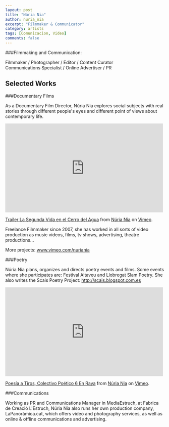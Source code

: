 ```yaml
---
layout: post
title: "Núria Nia"
author: nuria_nia
excerpt: "Filmmaker & Communicator"
category: artists
tags: [Comunicacion, Video]
comments: false
---
```


###Filmmaking and Communication: 

Filmmaker / Photographer / Editor / Content Curator  
Communications Specialist / Online Advertiser / PR

## Selected Works 

###Documentary Films 

As a Documentary Film Director, Núria Nia explores social subjects with real stories through different people's eyes and different point of views about contemporary life. 

<iframe src="https://player.vimeo.com/video/33671051" width="500" height="281" frameborder="0" webkitallowfullscreen mozallowfullscreen allowfullscreen></iframe> <p><a href="https://vimeo.com/33671051">Trailer La Segunda Vida en el Cerro del Agua</a> from <a href="https://vimeo.com/nuriania">N&uacute;ria Nia</a> on <a href="https://vimeo.com">Vimeo</a>.</p>


Freelance Filmmaker since 2007, she has worked in all sorts of video production as music videos, films, tv shows, advertising, theatre productions... 

More projects: www.vimeo.com/nuriania

###Poetry 

Núria Nia plans, organizes and directs poetry events and films. Some events where she participates are: Festival Altaveu and Llobregat Slam Poetry. She also writes the Scais Poetry Project: http://scais.blogspot.com.es 

<iframe src="https://player.vimeo.com/video/88745668" width="500" height="281" frameborder="0" webkitallowfullscreen mozallowfullscreen allowfullscreen></iframe> <p><a href="https://vimeo.com/88745668">Poes&iacute;a a Tiros, Colectivo Po&eacute;tico 6 En Raya</a> from <a href="https://vimeo.com/nuriania">N&uacute;ria Nia</a> on <a href="https://vimeo.com">Vimeo</a>.</p>


###Communications

Working as PR and Communications Manager in MediaEstruch, at Fabrica de Creació L'Estruch, Núria Nia also runs her own production company, LaPanoràmica.cat, which offers video and photography services, as well as online & offline communications and advertising. 

